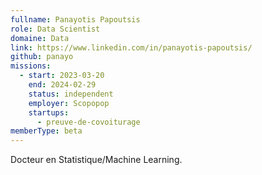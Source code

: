 ```yaml
---
fullname: Panayotis Papoutsis
role: Data Scientist
domaine: Data
link: https://www.linkedin.com/in/panayotis-papoutsis/
github: panayo
missions:
  - start: 2023-03-20
    end: 2024-02-29
    status: independent
    employer: Scopopop
    startups:
      - preuve-de-covoiturage
memberType: beta
---
```

Docteur en Statistique/Machine Learning.
